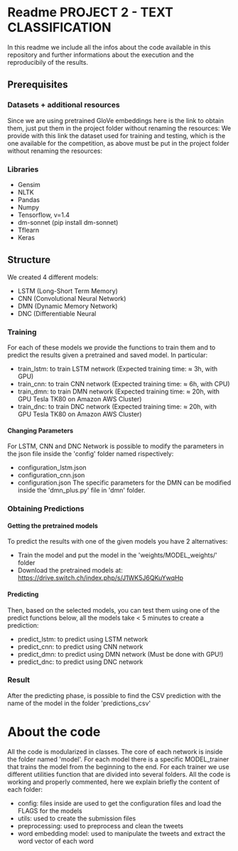 # Readme PROJECT 2 - TEXT CLASSIFICATION
In this readme we include all the infos about the code available in this repository and further informations about the execution and the reproducibily of the results.

## Prerequisites

### Datasets + additional resources
Since we are using pretrained GloVe embeddings here is the link to obtain them, just put them in the project folder without renaming the resources:
We provide with this link the dataset used for training and testing, which is the one available for the competition, as above must be put in the project folder without renaming the resources:
### Libraries
- Gensim
- NLTK
- Pandas
- Numpy
- Tensorflow, v=1.4
- dm-sonnet (pip install dm-sonnet)
- Tflearn
- Keras

## Structure
We created 4 different models:
- LSTM (Long-Short Term Memory)
- CNN (Convolutional Neural Network)
- DMN (Dynamic Memory Network)
- DNC (Differentiable Neural 

### Training
For each of these models we provide the functions to train them and to predict the results given a pretrained and saved model.
In particular:
 - train_lstm: to train LSTM network (Expected training time: ≈ 3h, with GPU)
 - train_cnn: to train CNN network (Expected training time: ≈ 6h, with CPU)
 - train_dmn: to train DMN network (Expected training time: ≈ 20h, with GPU Tesla TK80 on Amazon AWS Cluster)
 - train_dnc: to train DNC network (Expected training time: ≈ 20h, with GPU Tesla TK80 on Amazon AWS Cluster)

#### Changing Parameters
For LSTM, CNN and DNC Network is possible to modify the parameters in the json file inside the 'config' folder named rispectively:
- configuration_lstm.json
- configuration_cnn.json
- configuration.json
The specific parameters for the DMN can be modified inside the 'dmn_plus.py' file in 'dmn' folder.
### Obtaining Predictions
#### Getting the pretrained models
 To predict the results with one of the given models you have 2 alternatives:
 - Train the model and put the model in the 'weights/MODEL_weights/' folder
 - Download the pretrained models at: https://drive.switch.ch/index.php/s/J1WK5J6QKuYwqHp

#### Predicting
 Then, based on the selected models, you can test them using one of the predict functions below, all the models take < 5 minutes to create a prediction:
 - predict_lstm: to predict using LSTM network
 - predict_cnn: to predict using CNN network
 - predict_dmn: to predict using DMN network (Must be done with GPU!)
 - predict_dnc: to predict using DNC network

### Result
After the predicting phase, is possible to find the CSV prediction with the name of the model in the folder 'predictions_csv'

# About the code

All the code is modularized in classes.
The core of each network is inside the folder named 'model'. For each model there is a specific MODEL_trainer that trains the model from the beginning to the end. 
For each trainer we use different utilities function that are divided into several folders.
All the code is working and properly commented, here we explain briefly the content of each folder:
- config: files inside are used to get the configuration files and load the FLAGS for the models
- utils: used to create the submission files
- preprocessing: used to preprocess and clean the tweets
- word embedding model: used to manipulate the tweets and extract the word vector of each word
